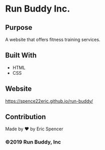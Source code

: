 # Run Buddy Inc.

## Purpose
A website that offers fitness training services.

## Built With
* HTML
* CSS

## Website
https://spence22eric.github.io/run-buddy/

## Contribution
Made by ❤️ by Eric Spencer

### ©️2019 Run Buddy, Inc 
